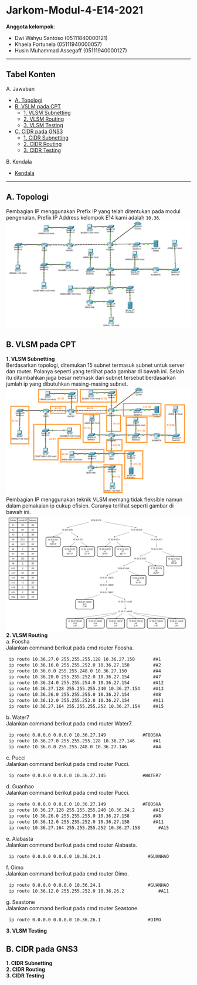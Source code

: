 # Jarkom-Modul-4-E14-2021

**Anggota kelompok**:

- Dwi Wahyu Santoso (05111840000121)
- Khaela Fortunela (05111940000057)
- Husin Muhammad Assegaff (05111940000127)

---

## Tabel Konten

A. Jawaban

- [A. Topologi](#a-topologi)
- [B. VSLM pada CPT](#b-vlsm-pada-cpt)
  - [1. VLSM Subnetting](#1-vlsm-subnetting)
  - [2. VLSM Routing](#2-vlsm-routing)
  - [3. VLSM Testing](#3-vlsm-testing)
- [C. CIDR pada GNS3](#c-cidr-pada-gns3)
  - [1. CIDR Subnetting](#1-cidr-subnetting)
  - [2. CIDR Routing](#2-cidr-routing)
  - [3. CIDR Testing](#3-cidr-testing)

B. Kendala

- [Kendala](#kendala)

---

## A. Topologi

Pembagian IP menggunakan Prefix IP yang telah ditentukan pada modul pengenalan. Prefix IP Address kelompok E14 kami adalah `10.36`. <br>
![topologi](img/topologi.PNG)

## B. VLSM pada CPT

**1. VLSM Subnetting**<br>
     Berdasarkan topologi, ditemukan 15 subnet termasuk subnet untuk server dan router. Polanya seperti yang terlihat pada gambar di bawah ini. Selain itu ditambahkan juga besar netmask dari subnet tersebut berdasarkan jumlah ip yang dibutuhkan masing-masing subnet.
     <br> 
     ![alt_text](img/vlsm-subnetting.PNG)
     <br>
     Pembagian IP menggunakan teknik VLSM memang tidak fleksible namun dalam pemakaian ip cukup efisien. Caranya terlihat seperti gambar di bawah ini.
     <br>
     ![alt_text](img/vlsm-ip-arr.PNG)<br>
**2. VLSM Routing**<br>
     a. Foosha<br>
     Jalankan command berikut pada cmd router Foosha.
     
     ip route 10.36.27.0 255.255.255.128 10.36.27.150	    #A1
     ip route 10.36.16.0 255.255.252.0 10.36.27.150		    #A2
     ip route 10.36.0.0 255.255.248.0 10.36.27.150		    #A4
     ip route 10.36.20.0 255.255.252.0 10.36.27.154		    #A7
     ip route 10.36.24.0 255.255.254.0 10.36.27.154		    #A12
     ip route 10.36.27.128 255.255.255.240 10.36.27.154	    #A13
     ip route 10.36.26.0 255.255.255.0 10.36.27.154		    #A8
     ip route 10.36.12.0 255.255.252.0 10.36.27.154		    #A11
     ip route 10.36.27.164 255.255.255.252 10.36.27.154	    #A15
        
  b. Water7<br>
     Jalankan command berikut pada cmd router Water7.
        
     ip route 0.0.0.0 0.0.0.0 10.36.27.149			    #FOOSHA
     ip route 10.36.27.0 255.255.255.128 10.36.27.146	    #A1
     ip route 10.36.0.0 255.255.248.0 10.36.27.146		    #A4
        
        
  c. Pucci<br>
     Jalankan command berikut pada cmd router Pucci.<br>
     
     ip route 0.0.0.0 0.0.0.0 10.36.27.145			    #WATER7
     
        
  d. Guanhao<br>
        Jalankan command berikut pada cmd router Pucci.<br>
     
     ip route 0.0.0.0 0.0.0.0 10.36.27.149			    #FOOSHA
     ip route 10.36.27.128 255.255.255.240 10.36.24.2	    #A13
     ip route 10.36.26.0 255.255.255.0 10.36.27.158		    #A8
     ip route 10.36.12.0 255.255.252.0 10.36.27.158		    #A11
     ip route 10.36.27.164 255.255.255.252 10.36.27.158  	  #A15
     
        
  e. Alabasta<br>
     Jalankan command berikut pada cmd router Alabasta.<br>
    
     ip route 0.0.0.0 0.0.0.0 10.36.24.1			      #GUANHAO
    

  f. Oimo<br>
     Jalankan command berikut pada cmd router Oimo.<br>
    
     ip route 0.0.0.0 0.0.0.0 10.36.24.1			      #GUANHAO
     ip route 10.36.12.0 255.255.252.0 10.36.26.2		      #A11
     

  g. Seastone<br>
     Jalankan command berikut pada cmd router Seastone.<br>
     
     ip route 0.0.0.0 0.0.0.0 10.36.26.1			      #OIMO
    
        
**3. VLSM Testing**<br>

## B. CIDR pada GNS3

**1. CIDR Subnetting**<br>
**2. CIDR Routing**<br>
**3. CIDR Testing**<br>
